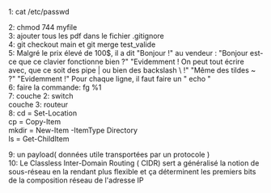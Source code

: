  1: cat  /etc/passwd  
 
 2: chmod 744 myfile  
 3: ajouter tous les pdf dans le fichier .gitignore  
 4: git checkout main et git merge test_valide  
 5:  Malgré le prix élevé de 100$, il a dit "Bonjour !" au vendeur :
"Bonjour est-ce que ce clavier fonctionne bien ?"
"Evidemment ! On peut tout écrire avec, que ce soit des pipe | ou bien des backslash \\ !"
"Même des tildes ~ ?"
"Evidemment !"
Pour chaque ligne, il faut faire un " echo "  
 6: faire la commande: fg %1    
 7:   couche 2: switch  
     couche 3: routeur   
 8: cd = Set-Location  
    cp = Copy-Item  
    mkdir = New-Item -ItemType Directory  
    ls = Get-ChildItem  
   
 9: un payload( données utile transportées par un protocole )  
 10: Le Classless Inter-Domain Routing ( CIDR) sert a généralisé la notion de sous-réseau en la rendant plus flexible et ça déterminent les premiers bits de la composition réseau de l'adresse IP
